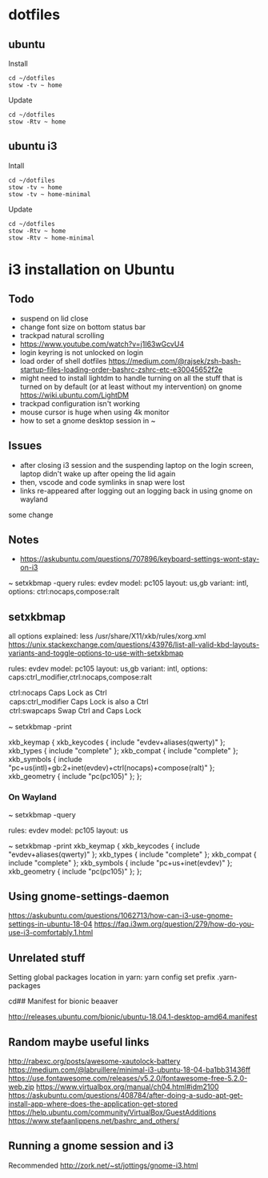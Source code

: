 # dotfiles

## ubuntu

Install

```
cd ~/dotfiles
stow -tv ~ home
```

Update

```
cd ~/dotfiles
stow -Rtv ~ home
```

## ubuntu i3

Intall

```
cd ~/dotfiles
stow -tv ~ home
stow -tv ~ home-minimal
```

Update

```
cd ~/dotfiles
stow -Rtv ~ home
stow -Rtv ~ home-minimal
```

# i3 installation on Ubuntu

## Todo

- suspend on lid close
- change font size on bottom status bar
- trackpad natural scrolling
- https://www.youtube.com/watch?v=j1I63wGcvU4
- login keyring is not unlocked on login
- load order of shell dotfiles https://medium.com/@rajsek/zsh-bash-startup-files-loading-order-bashrc-zshrc-etc-e30045652f2e
- might need to install lightdm to handle turning on all the stuff that is turned on
  by default (or at least without my intervention) on gnome https://wiki.ubuntu.com/LightDM
- trackpad configuration isn't working
- mouse cursor is huge when using 4k monitor
- how to set a gnome desktop session in ~

## Issues

- after closing i3 session and the suspending laptop on
  the login screen, laptop didn't wake up after opeing
  the lid again
- then, vscode and code symlinks in snap were lost
- links re-appeared after logging out an logging back
  in using gnome on wayland

some change

## Notes

- https://askubuntu.com/questions/707896/keyboard-settings-wont-stay-on-i3

~ setxkbmap -query
rules: evdev
model: pc105
layout: us,gb
variant: intl,
options: ctrl:nocaps,compose:ralt

## setxkbmap

all options explained:
less /usr/share/X11/xkb/rules/xorg.xml
https://unix.stackexchange.com/questions/43976/list-all-valid-kbd-layouts-variants-and-toggle-options-to-use-with-setxkbmap

rules: evdev
model: pc105
layout: us,gb
variant: intl,
options: caps:ctrl_modifier,ctrl:nocaps,compose:ralt

<option>
  <configItem>
    <name>ctrl:nocaps</name>
    <description>Caps Lock as Ctrl</description>
  </configItem>
</option>

<option>
  <configItem>
    <name>caps:ctrl_modifier</name>
    <description>Caps Lock is also a Ctrl</description>
  </configItem>
</option>

<option>
  <configItem>
    <name>ctrl:swapcaps</name>
    <description>Swap Ctrl and Caps Lock</description>
  </configItem>
</option>

~ setxkbmap -print

xkb_keymap {
xkb_keycodes { include "evdev+aliases(qwerty)" };
xkb_types { include "complete" };
xkb_compat { include "complete" };
xkb_symbols { include "pc+us(intl)+gb:2+inet(evdev)+ctrl(nocaps)+compose(ralt)" };
xkb_geometry { include "pc(pc105)" };
};

### On Wayland

~ setxkbmap -query

rules: evdev
model: pc105
layout: us

~ setxkbmap -print
xkb_keymap {
xkb_keycodes { include "evdev+aliases(qwerty)" };
xkb_types { include "complete" };
xkb_compat { include "complete" };
xkb_symbols { include "pc+us+inet(evdev)" };
xkb_geometry { include "pc(pc105)" };
};

## Using gnome-settings-daemon

https://askubuntu.com/questions/1062713/how-can-i3-use-gnome-settings-in-ubuntu-18-04
https://faq.i3wm.org/question/279/how-do-you-use-i3-comfortably.1.html

## Unrelated stuff

Setting global packages location in yarn:
yarn config set prefix .yarn-packages

cd## Manifest for bionic beaaver

http://releases.ubuntu.com/bionic/ubuntu-18.04.1-desktop-amd64.manifest

## Random maybe useful links

http://rabexc.org/posts/awesome-xautolock-battery
https://medium.com/@labruillere/minimal-i3-ubuntu-18-04-ba1bb31436ff
https://use.fontawesome.com/releases/v5.2.0/fontawesome-free-5.2.0-web.zip
https://www.virtualbox.org/manual/ch04.html#idm2100
https://askubuntu.com/questions/408784/after-doing-a-sudo-apt-get-install-app-where-does-the-application-get-stored
https://help.ubuntu.com/community/VirtualBox/GuestAdditions
https://www.stefaanlippens.net/bashrc_and_others/

## Running a gnome session and i3

Recommended
http://zork.net/~st/jottings/gnome-i3.html
